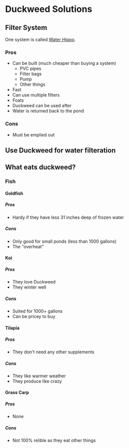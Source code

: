# Duckweed Solutions

## Filter System

One system is called [Water Hippo](http://ecopondrescue.com/eco-pond-rescue-pond-hippo.php).

### Pros

- Can be built (much cheaper than buying a system)
  - PVC pipes
  - Filter bags
  - Pump
  - Other things
- Fast
- Can use multiple filters
- Foats
- Duckweed can be used after
- Water is returned back to the pond

### Cons

- Must be emplied out

## Use Duckweed for water filteration

## What eats duckweed?

### Fish

#### Goldfish

##### Pros

- Hardy if they have less 31 inches deep of frozen water

##### Cons

- Only good for small ponds (less than 1000 gallons)
- The "overheat"

#### Koi

##### Pros

- They love Duckweed
- They winter well

##### Cons

- Suited for 1000+ gallons
- Can be pricey to buy

#### Tilapia

##### Pros

- They don't need any other supplements

##### Cons

- They like warmer weather
- They produce like crazy

#### Grass Carp

##### Pros

- None

##### Cons

- Not 100% relible as they eat other things
